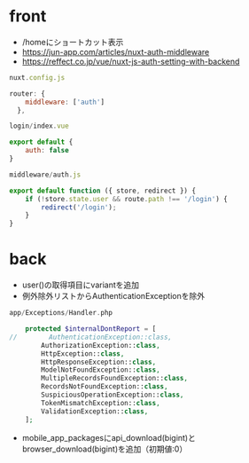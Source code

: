 # front
* /homeにショートカット表示
* https://jun-app.com/articles/nuxt-auth-middleware
* https://reffect.co.jp/vue/nuxt-js-auth-setting-with-backend
```javascript
nuxt.config.js

router: {
    middleware: ['auth']
  },
```
```javascript
login/index.vue

export default {
    auth: false
}
```
```javascript
middleware/auth.js

export default function ({ store, redirect }) {
    if (!store.state.user && route.path !== '/login') {
        redirect('/login');
    }
}
```
 
# back
* user()の取得項目にvariantを追加
* 例外除外リストからAuthenticationExceptionを除外
```php
app/Exceptions/Handler.php

    protected $internalDontReport = [
//        AuthenticationException::class,
        AuthorizationException::class,
        HttpException::class,
        HttpResponseException::class,
        ModelNotFoundException::class,
        MultipleRecordsFoundException::class,
        RecordsNotFoundException::class,
        SuspiciousOperationException::class,
        TokenMismatchException::class,
        ValidationException::class,
    ];
```
* mobile_app_packagesにapi_download(bigint)とbrowser_download(bigint)を追加（初期値:0）
